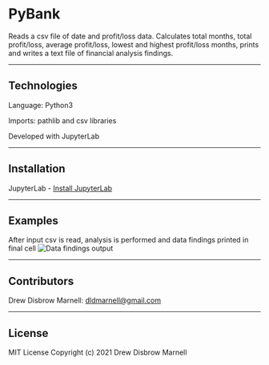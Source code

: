 # PyBank

Reads a csv file of date and profit/loss data.  Calculates total months, total profit/loss, average profit/loss, lowest and highest profit/loss months, prints and writes a text file of financial analysis findings.

---

## Technologies

Language: Python3 

Imports: pathlib and csv libraries 

Developed with JupyterLab

---

## Installation

JupyterLab - [Install JupyterLab](https://jupyterlab.readthedocs.io/en/stable/getting_started/installation.html)

---

## Examples

After input csv is read, analysis is performed and data findings printed in final cell
![Data findings output](Resources/pybankoutput.png)

---

## Contributors

Drew Disbrow Marnell: dldmarnell@gmail.com

---

## License

MIT License
Copyright (c) 2021 Drew Disbrow Marnell